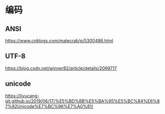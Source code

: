 # 编码

## ANSI  

https://www.cnblogs.com/malecrab/p/5300486.html

## UTF-8

https://blog.csdn.net/winner82/article/details/2069717



## unicode

https://liyucang-git.github.io/2019/06/17/%E5%BD%BB%E5%BA%95%E5%BC%84%E6%87%82Unicode%E7%BC%96%E7%A0%81/

